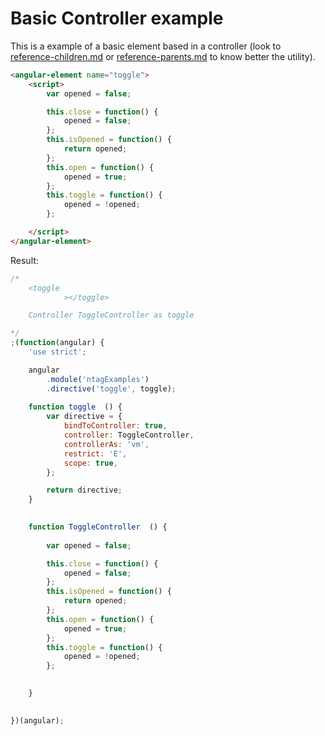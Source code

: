 Basic Controller example
========================

This is a example of a basic element based in a controller (look to [reference-children.md](reference-children.md) or [reference-parents.md](reference-parents.md) to know better the utility).


```html
<angular-element name="toggle">
    <script>
        var opened = false;

        this.close = function() {
            opened = false;
        };
        this.isOpened = function() {
            return opened;
        };
        this.open = function() {
            opened = true;
        };
        this.toggle = function() {
            opened = !opened;
        };

    </script>
</angular-element>
```

Result:

```javascript
/*
	<toggle
			></toggle>

	Controller ToggleController as toggle

*/
;(function(angular) {
	'use strict';

	angular
		.module('ntagExamples')
		.directive('toggle', toggle);
	
	function toggle  () {
		var directive = {
			bindToController: true,
			controller: ToggleController,
			controllerAs: 'vm',
			restrict: 'E',
			scope: true,
		};

		return directive;
	}

	
	function ToggleController  () {
		
        var opened = false;

        this.close = function() {
            opened = false;
        };
        this.isOpened = function() {
            return opened;
        };
        this.open = function() {
            opened = true;
        };
        this.toggle = function() {
            opened = !opened;
        };

    
	}
	

})(angular);
```
